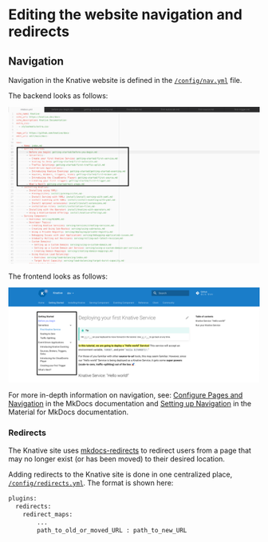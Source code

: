 # Editing the website navigation and redirects

## Navigation

Navigation in the Knative website is defined in the [`/config/nav.yml`](../../config/nav.yml) file.

The backend looks as follows:

![Screenshot of the getting started section in the nav.yml file](../images/nav-backend.png)

The frontend looks as follows:

![Screenshot of the getting started section in the website navigation menu](../images/nav-frontend.png)

For more in-depth information on navigation, see:
[Configure Pages and Navigation](https://www.mkdocs.org/user-guide/writing-your-docs/#configure-pages-and-navigation)
in the MkDocs documentation and
[Setting up Navigation](https://squidfunk.github.io/mkdocs-material/setup/setting-up-navigation/)
in the Material for MkDocs documentation.

### Redirects

The Knative site uses [mkdocs-redirects](https://github.com/datarobot/mkdocs-redirects)
to redirect users from a page that may no longer exist (or has been moved) to their desired location.

Adding redirects to the Knative site is done in one centralized place,
[`/config/redirects.yml`](../../config/redirects.yml).
The format is shown here:

```
plugins:
  redirects:
    redirect_maps:
        ...
        path_to_old_or_moved_URL : path_to_new_URL
```
